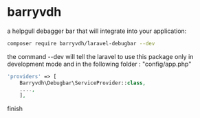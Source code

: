 # barryvdh

a helpgull debagger bar that will integrate into your application:
‍‍‍‍‍‍‍‍‍‍‍‍‍‍‍‍‍‍‍‍‍‍‍‍
```bash
composer require barryvdh/laravel-debugbar --dev
```
the command --dev will tell the laravel to use this package only in development mode
and in the following folder : "config/app.php"

```php
'providers' => [
    Barryvdh\Debugbar\ServiceProvider::class,
    ....,
    ],
 ```
 
 finish
